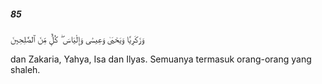 ##### 85

<span class="ayah">وَزَكَرِيَّا وَيَحْيَىٰ وَعِيسَىٰ وَإِلْيَاسَ ۖ كُلٌّۭ مِّنَ ٱلصَّٰلِحِينَ</span>

<span class="ayah_translation">dan Zakaria, Yahya, Isa dan Ilyas. Semuanya termasuk orang-orang yang shaleh.</span>
